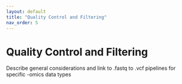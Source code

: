 ```yaml
---
layout: default
title: "Quality Control and Filtering"
nav_order: 5
---
```




# Quality Control and Filtering

Describe general considerations and link to .fastq to .vcf pipelines for specific -omics data types







